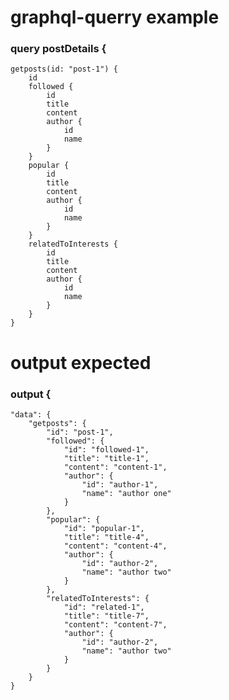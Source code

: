# graphql-querry example

### query postDetails {
	getposts(id: "post-1") {
	    id
		followed {
			id
			title
			content
			author {
				id
				name
			}
		}
		popular {
			id
			title
			content
			author {
				id
				name
			}
		}
		relatedToInterests {
			id
			title
			content
			author {
				id
				name
			}
		}
	}


# output expected
### output {
	"data": {
		"getposts": {
			"id": "post-1",
			"followed": {
				"id": "followed-1",
				"title": "title-1",
				"content": "content-1",
				"author": {
					"id": "author-1",
					"name": "author one"
				}
			},
			"popular": {
				"id": "popular-1",
				"title": "title-4",
				"content": "content-4",
				"author": {
					"id": "author-2",
					"name": "author two"
				}
			},
			"relatedToInterests": {
				"id": "related-1",
				"title": "title-7",
				"content": "content-7",
				"author": {
					"id": "author-2",
					"name": "author two"
				}
			}
		}
	}
